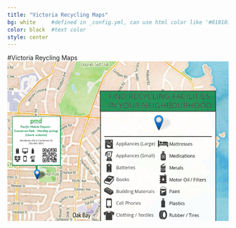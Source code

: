 ```yaml
---
title: "Victoria Recycling Maps"
bg: white     #defined in _config.yml, can use html color like '#010101'
color: black  #text color
style: center
---
```


#Victoria Reycling Maps
![Map Sample](img/vrm-legend.png)

